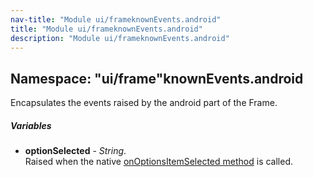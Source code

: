 ```yaml
---
nav-title: "Module ui/frameknownEvents.android"
title: "Module ui/frameknownEvents.android"
description: "Module ui/frameknownEvents.android"
---
```

## Namespace: "ui/frame"knownEvents.android
Encapsulates the events raised by the android part of the Frame.

##### Variables
 - **optionSelected** - _String_.    
  Raised when the native [onOptionsItemSelected method](http://developer.android.com/reference/android/app/Activity.html#onOptionsItemSelected(android.view.MenuItem)) is called.